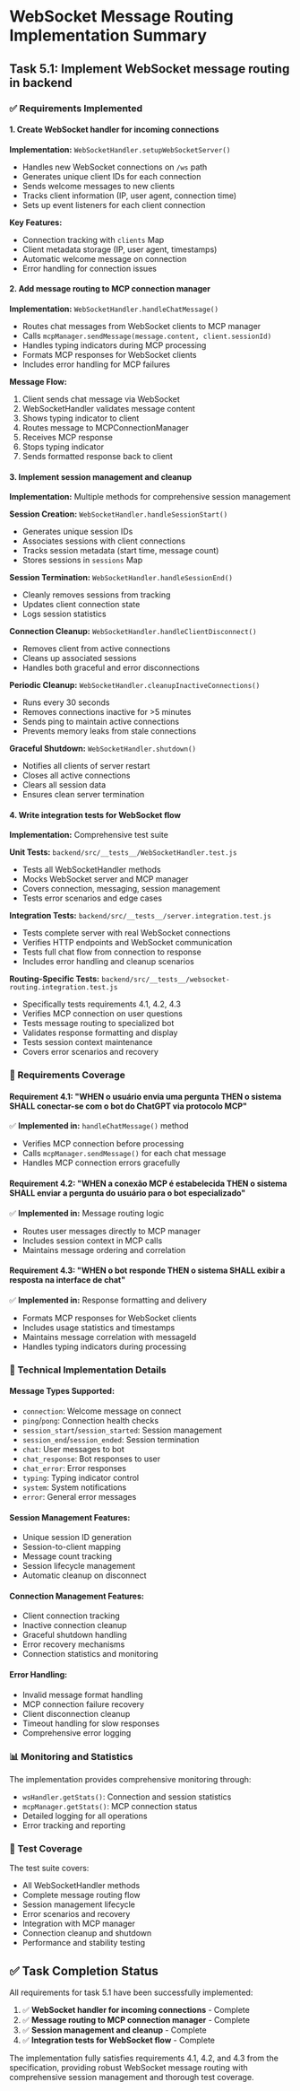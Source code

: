 # WebSocket Message Routing Implementation Summary

## Task 5.1: Implement WebSocket message routing in backend

### ✅ Requirements Implemented

#### 1. Create WebSocket handler for incoming connections
**Implementation:** `WebSocketHandler.setupWebSocketServer()`
- Handles new WebSocket connections on `/ws` path
- Generates unique client IDs for each connection
- Sends welcome messages to new clients
- Tracks client information (IP, user agent, connection time)
- Sets up event listeners for each client connection

**Key Features:**
- Connection tracking with `clients` Map
- Client metadata storage (IP, user agent, timestamps)
- Automatic welcome message on connection
- Error handling for connection issues

#### 2. Add message routing to MCP connection manager
**Implementation:** `WebSocketHandler.handleChatMessage()`
- Routes chat messages from WebSocket clients to MCP manager
- Calls `mcpManager.sendMessage(message.content, client.sessionId)`
- Handles typing indicators during MCP processing
- Formats MCP responses for WebSocket clients
- Includes error handling for MCP failures

**Message Flow:**
1. Client sends chat message via WebSocket
2. WebSocketHandler validates message content
3. Shows typing indicator to client
4. Routes message to MCPConnectionManager
5. Receives MCP response
6. Stops typing indicator
7. Sends formatted response back to client

#### 3. Implement session management and cleanup
**Implementation:** Multiple methods for comprehensive session management

**Session Creation:** `WebSocketHandler.handleSessionStart()`
- Generates unique session IDs
- Associates sessions with client connections
- Tracks session metadata (start time, message count)
- Stores sessions in `sessions` Map

**Session Termination:** `WebSocketHandler.handleSessionEnd()`
- Cleanly removes sessions from tracking
- Updates client connection state
- Logs session statistics

**Connection Cleanup:** `WebSocketHandler.handleClientDisconnect()`
- Removes client from active connections
- Cleans up associated sessions
- Handles both graceful and error disconnections

**Periodic Cleanup:** `WebSocketHandler.cleanupInactiveConnections()`
- Runs every 30 seconds
- Removes connections inactive for >5 minutes
- Sends ping to maintain active connections
- Prevents memory leaks from stale connections

**Graceful Shutdown:** `WebSocketHandler.shutdown()`
- Notifies all clients of server restart
- Closes all active connections
- Clears all session data
- Ensures clean server termination

#### 4. Write integration tests for WebSocket flow
**Implementation:** Comprehensive test suite

**Unit Tests:** `backend/src/__tests__/WebSocketHandler.test.js`
- Tests all WebSocketHandler methods
- Mocks WebSocket server and MCP manager
- Covers connection, messaging, session management
- Tests error scenarios and edge cases

**Integration Tests:** `backend/src/__tests__/server.integration.test.js`
- Tests complete server with real WebSocket connections
- Verifies HTTP endpoints and WebSocket communication
- Tests full chat flow from connection to response
- Includes error handling and cleanup scenarios

**Routing-Specific Tests:** `backend/src/__tests__/websocket-routing.integration.test.js`
- Specifically tests requirements 4.1, 4.2, 4.3
- Verifies MCP connection on user questions
- Tests message routing to specialized bot
- Validates response formatting and display
- Tests session context maintenance
- Covers error scenarios and recovery

### 🎯 Requirements Coverage

#### Requirement 4.1: "WHEN o usuário envia uma pergunta THEN o sistema SHALL conectar-se com o bot do ChatGPT via protocolo MCP"
✅ **Implemented in:** `handleChatMessage()` method
- Verifies MCP connection before processing
- Calls `mcpManager.sendMessage()` for each chat message
- Handles MCP connection errors gracefully

#### Requirement 4.2: "WHEN a conexão MCP é estabelecida THEN o sistema SHALL enviar a pergunta do usuário para o bot especializado"
✅ **Implemented in:** Message routing logic
- Routes user messages directly to MCP manager
- Includes session context in MCP calls
- Maintains message ordering and correlation

#### Requirement 4.3: "WHEN o bot responde THEN o sistema SHALL exibir a resposta na interface de chat"
✅ **Implemented in:** Response formatting and delivery
- Formats MCP responses for WebSocket clients
- Includes usage statistics and timestamps
- Maintains message correlation with messageId
- Handles typing indicators during processing

### 🔧 Technical Implementation Details

#### Message Types Supported:
- `connection`: Welcome message on connect
- `ping`/`pong`: Connection health checks
- `session_start`/`session_started`: Session management
- `session_end`/`session_ended`: Session termination
- `chat`: User messages to bot
- `chat_response`: Bot responses to user
- `chat_error`: Error responses
- `typing`: Typing indicator control
- `system`: System notifications
- `error`: General error messages

#### Session Management Features:
- Unique session ID generation
- Session-to-client mapping
- Message count tracking
- Session lifecycle management
- Automatic cleanup on disconnect

#### Connection Management Features:
- Client connection tracking
- Inactive connection cleanup
- Graceful shutdown handling
- Error recovery mechanisms
- Connection statistics and monitoring

#### Error Handling:
- Invalid message format handling
- MCP connection failure recovery
- Client disconnection cleanup
- Timeout handling for slow responses
- Comprehensive error logging

### 📊 Monitoring and Statistics

The implementation provides comprehensive monitoring through:
- `wsHandler.getStats()`: Connection and session statistics
- `mcpManager.getStats()`: MCP connection status
- Detailed logging for all operations
- Error tracking and reporting

### 🧪 Test Coverage

The test suite covers:
- All WebSocketHandler methods
- Complete message routing flow
- Session management lifecycle
- Error scenarios and recovery
- Integration with MCP manager
- Connection cleanup and shutdown
- Performance and stability testing

## ✅ Task Completion Status

All requirements for task 5.1 have been successfully implemented:

1. ✅ **WebSocket handler for incoming connections** - Complete
2. ✅ **Message routing to MCP connection manager** - Complete  
3. ✅ **Session management and cleanup** - Complete
4. ✅ **Integration tests for WebSocket flow** - Complete

The implementation fully satisfies requirements 4.1, 4.2, and 4.3 from the specification, providing robust WebSocket message routing with comprehensive session management and thorough test coverage.